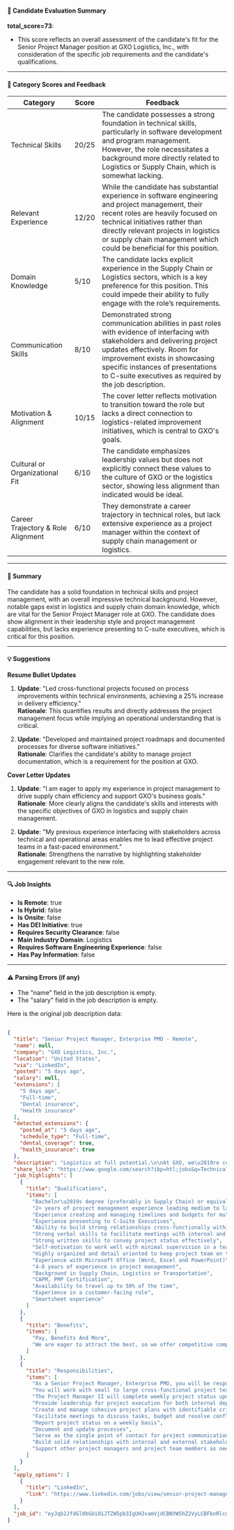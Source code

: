 #### 📄 Candidate Evaluation Summary
**total_score=73**:  
- This score reflects an overall assessment of the candidate's fit for the Senior Project Manager position at GXO Logistics, Inc., with consideration of the specific job requirements and the candidate's qualifications.

---

#### 🎯 Category Scores and Feedback

| Category                        | Score | Feedback |
|----------------------------------|-------|----------|
| Technical Skills                 | 20/25 | The candidate possesses a strong foundation in technical skills, particularly in software development and program management. However, the role necessitates a background more directly related to Logistics or Supply Chain, which is somewhat lacking. |
| Relevant Experience              | 12/20 | While the candidate has substantial experience in software engineering and project management, their recent roles are heavily focused on technical initiatives rather than directly relevant projects in logistics or supply chain management which could be beneficial for this position. |
| Domain Knowledge                 | 5/10  | The candidate lacks explicit experience in the Supply Chain or Logistics sectors, which is a key preference for this position. This could impede their ability to fully engage with the role’s requirements. |
| Communication Skills             | 8/10  | Demonstrated strong communication abilities in past roles with evidence of interfacing with stakeholders and delivering project updates effectively. Room for improvement exists in showcasing specific instances of presentations to C-suite executives as required by the job description. |
| Motivation & Alignment           | 10/15 | The cover letter reflects motivation to transition toward the role but lacks a direct connection to logistics-related improvement initiatives, which is central to GXO's goals. |
| Cultural or Organizational Fit   | 6/10  | The candidate emphasizes leadership values but does not explicitly connect these values to the culture of GXO or the logistics sector, showing less alignment than indicated would be ideal. |
| Career Trajectory & Role Alignment | 6/10  | They demonstrate a career trajectory in technical roles, but lack extensive experience as a project manager within the context of supply chain management or logistics. |

---

#### 🧾 Summary
The candidate has a solid foundation in technical skills and project management, with an overall impressive technical background. However, notable gaps exist in logistics and supply chain domain knowledge, which are vital for the Senior Project Manager role at GXO. The candidate does show alignment in their leadership style and project management capabilities, but lacks experience presenting to C-suite executives, which is critical for this position. 

---

#### 💡 Suggestions

**Resume Bullet Updates**  
1. **Update**: "Led cross-functional projects focused on process improvements within technical environments, achieving a 25% increase in delivery efficiency."  
   **Rationale**: This quantifies results and directly addresses the project management focus while implying an operational understanding that is critical. 

2. **Update**: "Developed and maintained project roadmaps and documented processes for diverse software initiatives."  
   **Rationale**: Clarifies the candidate's ability to manage project documentation, which is a requirement for the position at GXO.

**Cover Letter Updates**  
1. **Update**: "I am eager to apply my experience in project management to drive supply chain efficiency and support GXO's business goals."  
   **Rationale**: More clearly aligns the candidate's skills and interests with the specific objectives of GXO in logistics and supply chain management.

2. **Update**: "My previous experience interfacing with stakeholders across technical and operational areas enables me to lead effective project teams in a fast-paced environment."  
   **Rationale**: Strengthens the narrative by highlighting stakeholder engagement relevant to the new role.

---

#### 🔍 Job Insights
- **Is Remote**: true  
- **Is Hybrid**: false  
- **Is Onsite**: false  
- **Has DEI Initiative**: true  
- **Requires Security Clearance**: false  
- **Main Industry Domain**: Logistics  
- **Requires Software Engineering Experience**: false  
- **Has Pay Information**: false  

---

#### ⚠️ Parsing Errors (if any)
- The "name" field in the job description is empty.
- The "salary" field in the job description is empty.

Here is the original job description data:

```json

{
  "title": "Senior Project Manager, Enterprise PMO - Remote",
  "name": null,
  "company": "GXO Logistics, Inc.",
  "location": "United States",
  "via": "LinkedIn",
  "posted": "5 days ago",
  "salary": null,
  "extensions": [
    "5 days ago",
    "Full-time",
    "Dental insurance",
    "Health insurance"
  ],
  "detected_extensions": {
    "posted_at": "5 days ago",
    "schedule_type": "Full-time",
    "dental_coverage": true,
    "health_insurance": true
  },
  "description": "Logistics at full potential.\n\nAt GXO, we\u2019re constantly looking for talented individuals at all levels who can deliver the caliber of service our company requires. You know that a positive work environment creates happy employees, which boosts productivity and dedication. On our team, you\u2019ll have the support to excel at work and the resources to build a career you can be proud of.\n\nAs a Senior Project Manager, Enterprise PMO, you will be responsible for leading key projects in several different business divisions within GXO. You will work with small to large cross-functional project teams to implement new business and/or continuous improvement initiatives ensuring the projects are completed on time and on budget. The Project Manager II will complete weekly project status updates for executive review and receive monthly project audits on all projects to meet governance metrics on process compliance.\n\nPay, Benefits And More.\n\nWe are eager to attract the best, so we offer competitive compensation and a generous benefits package, including full health insurance (medical, dental and vision), 401(k), life insurance, disability and more.\n\nWhat you\u2019ll do on a typical day:\n\u2022 Provide leadership for project execution for both internal departments and external clients\n\u2022 Create and manage cohesive project plans with identifiable critical paths, task dependencies, risk/issue mitigation processes and major milestones\n\u2022 Facilitate meetings to discuss tasks, budget and resolve conflicts\n\u2022 Report project status on a weekly basis\n\u2022 Document and update processes\n\u2022 Serve as the single point of contact for project communication to internal and external stakeholders\n\u2022 Build solid relationships with internal and external stakeholders\n\u2022 Support other project managers and project team members as needed\n\nWhat you need to succeed at GXO:\n\nAt a minimum, you\u2019ll need:\n\u2022 Bachelor\u2019s degree (preferably in Supply Chain) or equivalent work experience\n\u2022 2+ years of project management experience leading medium to large complex initiatives\n\u2022 Experience creating and managing timelines and budgets for multiple projects simultaneously\n\u2022 Experience presenting to C-Suite Executives\n\u2022 Ability to build strong relationships cross-functionally within the organization\n\u2022 Strong verbal skills to facilitate meetings with internal and external stakeholders\n\u2022 Strong written skills to convey project status effectively\n\u2022 Self-motivation to work well with minimal supervision in a team environment to drive results\n\u2022 Highly organized and detail oriented to keep project team on task to meet project objectives\n\u2022 Experience with Microsoft Office (Word, Excel and PowerPoint)\n\nIt\u2019d be great if you also have:\n\u2022 4-8 years of experience in project management\n\u2022 Background in Supply Chain, Logistics or Transportation\n\u2022 CAPM, PMP Certification\n\u2022 Availability to travel up to 50% of the time\n\u2022 Experience in a customer-facing role\n\u2022 Smartsheet experience\n\nWe engineer smarter, faster, leaner supply chains.\n\nGXO is a leading provider of cutting-edge supply chain solutions to the most successful companies in the world. We help our customers manage their goods most efficiently using our technology and services. Our greatest strength is our global team \u2013 energetic, innovative people of all experience levels and talents who make GXO a great place to work.\n\nWe are proud to be an Equal Opportunity/Affirmative Action employer. Qualified applicants will receive consideration for employment without regard to race, sex, disability, veteran or other protected status.\n\nGXO adheres to CDC, OSHA and state and local requirements regarding COVID safety. All employees and visitors are expected to comply with GXO policies which are in place to safeguard our employees and customers.\n\nAll applicants who receive a conditional offer of employment may be required to take and pass a pre-employment drug test.\n\nThe above statements are intended to describe the general nature and level of work being performed by people assigned to this classification. They are not intended to be construed as an exhaustive list of all responsibilities, duties and skills required of personnel so classified. All employees may be required to perform duties outside of their normal responsibilities from time to time, as needed. Review GXO's candidate privacy statement here.",
  "share_link": "https://www.google.com/search?ibp=htl;jobs&q=Technical+Project+Manager&htidocid=ZSP5NFSqNzMgvvuaAAAAAA%3D%3D&hl=en-US&shndl=37&shmd=H4sIAAAAAAAA_xWMMQrCQBAAsc0TrLawkpgTwUZrDYohwSDYhcu5XC4ku-F2i_zJTxqbYZqZ5LtKrjVS4AhV5B6dQmHJeowpXEgxTjEIQlWUsIMnjqy4yJ1bELTRdcAEObMfcH3uVCc5GSMyZF7UanCZ49EwYcuz6bmVPxrpbMRpsIrN4bifs4n8dpO_S3iwD7JUksKNXAaB4EVB8QP1ckP5Ac0T47yuAAAA&shmds=v1_AQbUm95c2w-O1Fc9Hk-ppsQA8YeHZFgtHOQwcf37owxjTdr0ag&source=sh/x/job/li/m1/1#fpstate=tldetail&htivrt=jobs&htiq=Technical+Project+Manager&htidocid=ZSP5NFSqNzMgvvuaAAAAAA%3D%3D",
  "job_highlights": [
    {
      "title": "Qualifications",
      "items": [
        "Bachelor\u2019s degree (preferably in Supply Chain) or equivalent work experience",
        "2+ years of project management experience leading medium to large complex initiatives",
        "Experience creating and managing timelines and budgets for multiple projects simultaneously",
        "Experience presenting to C-Suite Executives",
        "Ability to build strong relationships cross-functionally within the organization",
        "Strong verbal skills to facilitate meetings with internal and external stakeholders",
        "Strong written skills to convey project status effectively",
        "Self-motivation to work well with minimal supervision in a team environment to drive results",
        "Highly organized and detail oriented to keep project team on task to meet project objectives",
        "Experience with Microsoft Office (Word, Excel and PowerPoint)",
        "4-8 years of experience in project management",
        "Background in Supply Chain, Logistics or Transportation",
        "CAPM, PMP Certification",
        "Availability to travel up to 50% of the time",
        "Experience in a customer-facing role",
        "Smartsheet experience"
      ]
    },
    {
      "title": "Benefits",
      "items": [
        "Pay, Benefits And More",
        "We are eager to attract the best, so we offer competitive compensation and a generous benefits package, including full health insurance (medical, dental and vision), 401(k), life insurance, disability and more"
      ]
    },
    {
      "title": "Responsibilities",
      "items": [
        "As a Senior Project Manager, Enterprise PMO, you will be responsible for leading key projects in several different business divisions within GXO",
        "You will work with small to large cross-functional project teams to implement new business and/or continuous improvement initiatives ensuring the projects are completed on time and on budget",
        "The Project Manager II will complete weekly project status updates for executive review and receive monthly project audits on all projects to meet governance metrics on process compliance",
        "Provide leadership for project execution for both internal departments and external clients",
        "Create and manage cohesive project plans with identifiable critical paths, task dependencies, risk/issue mitigation processes and major milestones",
        "Facilitate meetings to discuss tasks, budget and resolve conflicts",
        "Report project status on a weekly basis",
        "Document and update processes",
        "Serve as the single point of contact for project communication to internal and external stakeholders",
        "Build solid relationships with internal and external stakeholders",
        "Support other project managers and project team members as needed"
      ]
    }
  ],
  "apply_options": [
    {
      "title": "LinkedIn",
      "link": "https://www.linkedin.com/jobs/view/senior-project-manager-enterprise-pmo-remote-at-gxo-logistics-inc-4172316675?utm_campaign=google_jobs_apply&utm_source=google_jobs_apply&utm_medium=organic"
    }
  ],
  "job_id": "eyJqb2JfdGl0bGUiOiJTZW5pb3IgUHJvamVjdCBNYW5hZ2VyLCBFbnRlcnByaXNlIFBNTyAtIFJlbW90ZSIsImNvbXBhbnlfbmFtZSI6IkdYTyBMb2dpc3RpY3MsIEluYy4iLCJhZGRyZXNzX2NpdHkiOiJVbml0ZWQgU3RhdGVzIiwiaHRpZG9jaWQiOiJaU1A1TkZTcU56TWd2dnVhQUFBQUFBPT0iLCJ1dWxlIjoidytDQUlRSUNJTlZXNXBkR1ZrSUZOMFlYUmxjdyJ9"
}